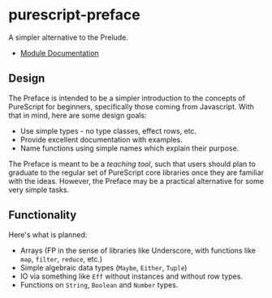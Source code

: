 # purescript-preface

A simpler alternative to the Prelude.

- [Module Documentation](docs/Preface.md)

## Design

The Preface is intended to be a simpler introduction to the concepts of PureScript for beginners, specifically those
coming from Javascript. With that in mind, here are some design goals:

- Use simple types - no type classes, effect rows, etc.
- Provide excellent documentation with examples.
- Name functions using simple names which explain their purpose.

The Preface is meant to be a _teaching tool_, such that users should plan to graduate to the regular set of PureScript core libraries once they are familiar with the ideas. However, the Preface may be a practical alternative for some very simple tasks.

## Functionality

Here's what is planned:

- Arrays (FP in the sense of libraries like Underscore, with functions like `map`, `filter`, `reduce`, etc.)
- Simple algebraic data types (`Maybe`, `Either`, `Tuple`) 
- IO via something like `Eff` without instances and without row types.
- Functions on `String`, `Boolean` and `Number` types.
